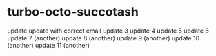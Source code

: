 # turbo-octo-succotash

update
update with correct email
update 3
update 4
update 5
update 6
update 7 (another)
update 8 (another)
update 9 (another)
update 10 (another)
update 11 (another)
